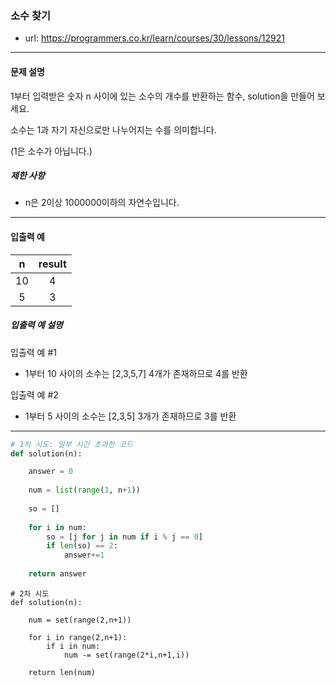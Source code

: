 ### 소수 찾기
 - url: https://programmers.co.kr/learn/courses/30/lessons/12921
 
 --------
 
#### 문제 설명
1부터 입력받은 숫자 n 사이에 있는 소수의 개수를 반환하는 함수, solution을 만들어 보세요.

소수는 1과 자기 자신으로만 나누어지는 수를 의미합니다.

(1은 소수가 아닙니다.)
##### 제한 사항
 - n은 2이상 1000000이하의 자연수입니다.
 
--------
 
#### 입출력 예
|n|result|
|:--:|:--:|
|10|4|
|5|3|

##### 입출력 예 설명
입출력 예 #1
 - 1부터 10 사이의 소수는 [2,3,5,7] 4개가 존재하므로 4를 반환

입출력 예 #2
 - 1부터 5 사이의 소수는 [2,3,5] 3개가 존재하므로 3를 반환

---------

```python
# 1차 시도: 일부 시간 초과한 코드 
def solution(n):

    answer = 0
    
    num = list(range(1, n+1))
    
    so = []
    
    for i in num:
        so = [j for j in num if i % j == 0]
        if len(so) == 2:
            answer+=1
            
    return answer

```

```python3
# 2차 시도 
def solution(n):
    
    num = set(range(2,n+1))
    
    for i in range(2,n+1):
        if i in num:
            num -= set(range(2*i,n+1,i))
            
    return len(num)
    
```